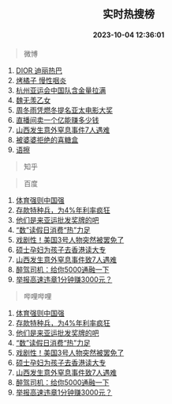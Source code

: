 <div align="center"><h2>实时热搜榜</h2><h4>2023-10-04 12:36:01</h4></div>

> 微博  

1. [DIOR 迪丽热巴](https://s.weibo.com/weibo?q=DIOR%20%E8%BF%AA%E4%B8%BD%E7%83%AD%E5%B7%B4&t=31&band_rank=1&Refer=top)<br />
2. [烤橘子 慢性咽炎](https://s.weibo.com/weibo?q=%E7%83%A4%E6%A9%98%E5%AD%90%20%E6%85%A2%E6%80%A7%E5%92%BD%E7%82%8E&t=31&band_rank=2&Refer=top)<br />
3. [杭州亚运会中国队含金量拉满](https://s.weibo.com/weibo?q=%23%E6%9D%AD%E5%B7%9E%E4%BA%9A%E8%BF%90%E4%BC%9A%E4%B8%AD%E5%9B%BD%E9%98%9F%E5%90%AB%E9%87%91%E9%87%8F%E6%8B%89%E6%BB%A1%23&t=31&band_rank=3&Refer=top)<br />
4. [魏无羡乙女](https://s.weibo.com/weibo?q=%23%E9%AD%8F%E6%97%A0%E7%BE%A1%E4%B9%99%E5%A5%B3%23&t=31&band_rank=4&Refer=top)<br />
5. [周冬雨凭燃冬提名亚太电影大奖](https://s.weibo.com/weibo?q=%23%E5%91%A8%E5%86%AC%E9%9B%A8%E5%87%AD%E7%87%83%E5%86%AC%E6%8F%90%E5%90%8D%E4%BA%9A%E5%A4%AA%E7%94%B5%E5%BD%B1%E5%A4%A7%E5%A5%96%23&t=31&band_rank=5&Refer=top)<br />
6. [直播间卖一个亿能赚多少钱](https://s.weibo.com/weibo?q=%23%E7%9B%B4%E6%92%AD%E9%97%B4%E5%8D%96%E4%B8%80%E4%B8%AA%E4%BA%BF%E8%83%BD%E8%B5%9A%E5%A4%9A%E5%B0%91%E9%92%B1%23&t=31&band_rank=6&Refer=top)<br />
7. [山西发生意外窒息事件7人遇难](https://s.weibo.com/weibo?q=%23%E5%B1%B1%E8%A5%BF%E5%8F%91%E7%94%9F%E6%84%8F%E5%A4%96%E7%AA%92%E6%81%AF%E4%BA%8B%E4%BB%B67%E4%BA%BA%E9%81%87%E9%9A%BE%23&t=31&band_rank=7&Refer=top)<br />
8. [被婆婆拒绝的喜糖盒](https://s.weibo.com/weibo?q=%23%E8%A2%AB%E5%A9%86%E5%A9%86%E6%8B%92%E7%BB%9D%E7%9A%84%E5%96%9C%E7%B3%96%E7%9B%92%23&t=31&band_rank=8&Refer=top)<br />
9. [语擦](https://s.weibo.com/weibo?q=%E8%AF%AD%E6%93%A6&t=31&band_rank=9&Refer=top)<br />

> 知乎  


> 百度  

1. [体育强则中国强](https://www.baidu.com/s?wd=%E4%BD%93%E8%82%B2%E5%BC%BA%E5%88%99%E4%B8%AD%E5%9B%BD%E5%BC%BA&sa=fyb_news&rsv_dl=fyb_news)<br />
2. [存款特种兵，为4%年利率疯狂](https://www.baidu.com/s?wd=%E5%AD%98%E6%AC%BE%E7%89%B9%E7%A7%8D%E5%85%B5%EF%BC%8C%E4%B8%BA4%25%E5%B9%B4%E5%88%A9%E7%8E%87%E7%96%AF%E7%8B%82&sa=fyb_news&rsv_dl=fyb_news)<br />
3. [他们是来亚运批发奖牌的吧](https://www.baidu.com/s?wd=%E4%BB%96%E4%BB%AC%E6%98%AF%E6%9D%A5%E4%BA%9A%E8%BF%90%E6%89%B9%E5%8F%91%E5%A5%96%E7%89%8C%E7%9A%84%E5%90%A7&sa=fyb_news&rsv_dl=fyb_news)<br />
4. [“数”读假日消费“热”力足](https://www.baidu.com/s?wd=%E2%80%9C%E6%95%B0%E2%80%9D%E8%AF%BB%E5%81%87%E6%97%A5%E6%B6%88%E8%B4%B9%E2%80%9C%E7%83%AD%E2%80%9D%E5%8A%9B%E8%B6%B3&sa=fyb_news&rsv_dl=fyb_news)<br />
5. [戏剧性！美国3号人物突然被罢免了](https://www.baidu.com/s?wd=%E6%88%8F%E5%89%A7%E6%80%A7%EF%BC%81%E7%BE%8E%E5%9B%BD3%E5%8F%B7%E4%BA%BA%E7%89%A9%E7%AA%81%E7%84%B6%E8%A2%AB%E7%BD%A2%E5%85%8D%E4%BA%86&sa=fyb_news&rsv_dl=fyb_news)<br />
6. [硕士孕妇为孩子去香港读大专](https://www.baidu.com/s?wd=%E7%A1%95%E5%A3%AB%E5%AD%95%E5%A6%87%E4%B8%BA%E5%AD%A9%E5%AD%90%E5%8E%BB%E9%A6%99%E6%B8%AF%E8%AF%BB%E5%A4%A7%E4%B8%93&sa=fyb_news&rsv_dl=fyb_news)<br />
7. [山西发生意外窒息事件致7人遇难](https://www.baidu.com/s?wd=%E5%B1%B1%E8%A5%BF%E5%8F%91%E7%94%9F%E6%84%8F%E5%A4%96%E7%AA%92%E6%81%AF%E4%BA%8B%E4%BB%B6%E8%87%B47%E4%BA%BA%E9%81%87%E9%9A%BE&sa=fyb_news&rsv_dl=fyb_news)<br />
8. [醉驾司机：给你5000通融一下](https://www.baidu.com/s?wd=%E9%86%89%E9%A9%BE%E5%8F%B8%E6%9C%BA%EF%BC%9A%E7%BB%99%E4%BD%A05000%E9%80%9A%E8%9E%8D%E4%B8%80%E4%B8%8B&sa=fyb_news&rsv_dl=fyb_news)<br />
9. [举报高速违章1分钟赚3000元？](https://www.baidu.com/s?wd=%E4%B8%BE%E6%8A%A5%E9%AB%98%E9%80%9F%E8%BF%9D%E7%AB%A01%E5%88%86%E9%92%9F%E8%B5%9A3000%E5%85%83%EF%BC%9F&sa=fyb_news&rsv_dl=fyb_news)<br />

> 哔哩哔哩  

1. [体育强则中国强](https://www.baidu.com/s?wd=%E4%BD%93%E8%82%B2%E5%BC%BA%E5%88%99%E4%B8%AD%E5%9B%BD%E5%BC%BA&sa=fyb_news&rsv_dl=fyb_news)<br />
2. [存款特种兵，为4%年利率疯狂](https://www.baidu.com/s?wd=%E5%AD%98%E6%AC%BE%E7%89%B9%E7%A7%8D%E5%85%B5%EF%BC%8C%E4%B8%BA4%25%E5%B9%B4%E5%88%A9%E7%8E%87%E7%96%AF%E7%8B%82&sa=fyb_news&rsv_dl=fyb_news)<br />
3. [他们是来亚运批发奖牌的吧](https://www.baidu.com/s?wd=%E4%BB%96%E4%BB%AC%E6%98%AF%E6%9D%A5%E4%BA%9A%E8%BF%90%E6%89%B9%E5%8F%91%E5%A5%96%E7%89%8C%E7%9A%84%E5%90%A7&sa=fyb_news&rsv_dl=fyb_news)<br />
4. [“数”读假日消费“热”力足](https://www.baidu.com/s?wd=%E2%80%9C%E6%95%B0%E2%80%9D%E8%AF%BB%E5%81%87%E6%97%A5%E6%B6%88%E8%B4%B9%E2%80%9C%E7%83%AD%E2%80%9D%E5%8A%9B%E8%B6%B3&sa=fyb_news&rsv_dl=fyb_news)<br />
5. [戏剧性！美国3号人物突然被罢免了](https://www.baidu.com/s?wd=%E6%88%8F%E5%89%A7%E6%80%A7%EF%BC%81%E7%BE%8E%E5%9B%BD3%E5%8F%B7%E4%BA%BA%E7%89%A9%E7%AA%81%E7%84%B6%E8%A2%AB%E7%BD%A2%E5%85%8D%E4%BA%86&sa=fyb_news&rsv_dl=fyb_news)<br />
6. [硕士孕妇为孩子去香港读大专](https://www.baidu.com/s?wd=%E7%A1%95%E5%A3%AB%E5%AD%95%E5%A6%87%E4%B8%BA%E5%AD%A9%E5%AD%90%E5%8E%BB%E9%A6%99%E6%B8%AF%E8%AF%BB%E5%A4%A7%E4%B8%93&sa=fyb_news&rsv_dl=fyb_news)<br />
7. [山西发生意外窒息事件致7人遇难](https://www.baidu.com/s?wd=%E5%B1%B1%E8%A5%BF%E5%8F%91%E7%94%9F%E6%84%8F%E5%A4%96%E7%AA%92%E6%81%AF%E4%BA%8B%E4%BB%B6%E8%87%B47%E4%BA%BA%E9%81%87%E9%9A%BE&sa=fyb_news&rsv_dl=fyb_news)<br />
8. [醉驾司机：给你5000通融一下](https://www.baidu.com/s?wd=%E9%86%89%E9%A9%BE%E5%8F%B8%E6%9C%BA%EF%BC%9A%E7%BB%99%E4%BD%A05000%E9%80%9A%E8%9E%8D%E4%B8%80%E4%B8%8B&sa=fyb_news&rsv_dl=fyb_news)<br />
9. [举报高速违章1分钟赚3000元？](https://www.baidu.com/s?wd=%E4%B8%BE%E6%8A%A5%E9%AB%98%E9%80%9F%E8%BF%9D%E7%AB%A01%E5%88%86%E9%92%9F%E8%B5%9A3000%E5%85%83%EF%BC%9F&sa=fyb_news&rsv_dl=fyb_news)<br />
